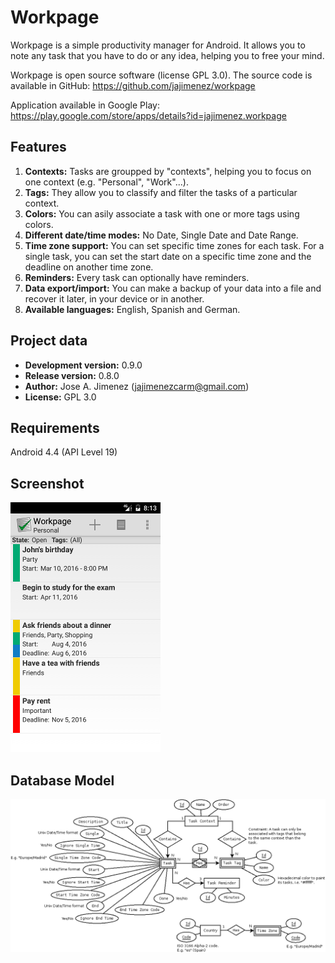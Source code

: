 Workpage
========
Workpage is a simple productivity manager for Android. It allows you to note any task that you have to do or any idea, helping you to free your mind.

Workpage is open source software (license GPL 3.0). The source code is available in GitHub:
https://github.com/jajimenez/workpage

Application available in Google Play:
https://play.google.com/store/apps/details?id=jajimenez.workpage

Features
--------
1. **Contexts:** Tasks are groupped by "contexts", helping you to focus on one context (e.g. "Personal", "Work"...).
2. **Tags:** They allow you to classify and filter the tasks of a particular context.
3. **Colors:** You can asily associate a task with one or more tags using colors.
4. **Different date/time modes:** No Date, Single Date and Date Range.
5. **Time zone support:** You can set specific time zones for each task. For a single task, you can set the start date on a specific time zone and the deadline on another time zone.
6. **Reminders:** Every task can optionally have reminders.
7. **Data export/import:** You can make a backup of your data into a file and recover it later, in your device or in another.
8. **Available languages:** English, Spanish and German.

Project data
------------
* **Development version:** 0.9.0
* **Release version:** 0.8.0
* **Author:** Jose A. Jimenez (jajimenezcarm@gmail.com)
* **License:** GPL 3.0

Requirements
------------
Android 4.4 (API Level 19)

Screenshot
----------
![Screenshot](media/readme_screenshot.png)

Database Model
--------------
![Screenshot](doc/database.png)
